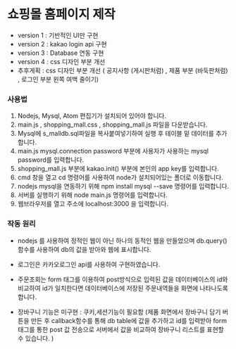# 쇼핑몰 홈페이지 제작
- version 1 : 기반적인 UI만 구현
- version 2 : kakao login api 구현
- version 3 : Database 연동 구현
- version 4 : css 디자인 부분 개선
- 추후게획 : css 디자인 부분 개선 ( 공지사항 (게시판처럼) , 제품 부분 (바둑판처럼) , 로그인 부분 왼쪽 여백 줄이기)


### 사용법
1. Nodejs, Mysql, Atom 편집기가 설치되어 있어야 합니다.
2. main.js , shopping_mall.css , shopping_mall.js 파일을 다운받습니다.
3. Mysql에 s_malldb.sql파일을 복사붙여넣기하여 실행 후 테이블 밑 데이터를 추가합니다.
4. main.js mysql.connection password 부분에 사용자가 사용하는 mysql password를 입력합니다.
5. shopping_mall.js 부분에 kakao.init() 부분에 본인의 app key를 입력합니다.
6. cmd 창을 열고  cd 명령어를 사용하여 node가 설치되어있는 폴더로 이동합니다.
7. nodejs mysql을 연동하기 위해 npm install mysql --save 명령어를 입력합니다.
8. 서버를 실행하기 위해 node main.js 명령어를 입력합니다.
9. 웹브라우저를 열고 주소에 localhost:3000 을 입력합니다.

### 작동 원리
- nodejs 를 사용하여 정적인 웹이 아닌 하나의 동적인 웹을 만들었으며 db.query()함수를 사용하여 db의 값을 받아와 웹에 표시합니다.

- 로그인은 카카오로그인 api를 사용하여 구현하였습니다.

- 주문조회는 form 태그를 이용하여 post방식으로 입력된 값을 데이터베이스의 id와 비교하여 id가 일치한다면 데이터베이스에 저장된 주문내역들을 화면에 나타나도록 합니다.

- 장바구니 기능은 미구현 : 쿠키,세션기능이 필요함 (제품 화면에서 장바구니 담기 버튼을 만든 후 callback함수를 통해 db table에 값을 추가하고 id를 입력받아 form 태그를 통한 post 값 전송으로 서버에서 값을 비교하여 장바구니 리스트를 표현할 수 있습니다. )
